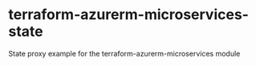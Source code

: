 # terraform-azurerm-microservices-state
State proxy example for the terraform-azurerm-microservices module
